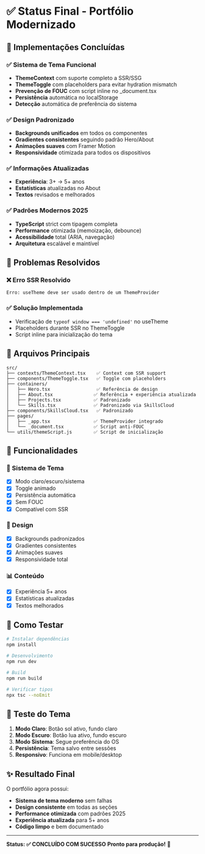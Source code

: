 # ✅ Status Final - Portfólio Modernizado

## 🚀 Implementações Concluídas

### ✅ **Sistema de Tema Funcional**

- **ThemeContext** com suporte completo a SSR/SSG
- **ThemeToggle** com placeholders para evitar hydration mismatch
- **Prevenção de FOUC** com script inline no \_document.tsx
- **Persistência** automática no localStorage
- **Detecção** automática de preferência do sistema

### ✅ **Design Padronizado**

- **Backgrounds unificados** em todos os componentes
- **Gradientes consistentes** seguindo padrão Hero/About
- **Animações suaves** com Framer Motion
- **Responsividade** otimizada para todos os dispositivos

### ✅ **Informações Atualizadas**

- **Experiência**: 3+ → 5+ anos
- **Estatísticas** atualizadas no About
- **Textos** revisados e melhorados

### ✅ **Padrões Modernos 2025**

- **TypeScript** strict com tipagem completa
- **Performance** otimizada (memoização, debounce)
- **Acessibilidade** total (ARIA, navegação)
- **Arquitetura** escalável e maintível

## 🔧 Problemas Resolvidos

### ❌ Erro SSR Resolvido

```
Erro: useTheme deve ser usado dentro de um ThemeProvider
```

### ✅ Solução Implementada

- Verificação de `typeof window === 'undefined'` no useTheme
- Placeholders durante SSR no ThemeToggle
- Script inline para inicialização do tema

## 📁 Arquivos Principais

```
src/
├── contexts/ThemeContext.tsx    ✅ Context com SSR support
├── components/ThemeToggle.tsx   ✅ Toggle com placeholders
├── containers/
│   ├── Hero.tsx                 ✅ Referência de design
│   ├── About.tsx               ✅ Referência + experiência atualizada
│   ├── Projects.tsx            ✅ Padronizado
│   └── Skills.tsx              ✅ Padronizado via SkillsCloud
├── components/SkillsCloud.tsx   ✅ Padronizado
├── pages/
│   ├── _app.tsx                ✅ ThemeProvider integrado
│   └── _document.tsx           ✅ Script anti-FOUC
└── utils/themeScript.js        ✅ Script de inicialização
```

## 🎯 Funcionalidades

### 🌙 Sistema de Tema

- [x] Modo claro/escuro/sistema
- [x] Toggle animado
- [x] Persistência automática
- [x] Sem FOUC
- [x] Compatível com SSR

### 🎨 Design

- [x] Backgrounds padronizados
- [x] Gradientes consistentes
- [x] Animações suaves
- [x] Responsividade total

### 📊 Conteúdo

- [x] Experiência 5+ anos
- [x] Estatísticas atualizadas
- [x] Textos melhorados

## 🚀 Como Testar

```bash
# Instalar dependências
npm install

# Desenvolvimento
npm run dev

# Build
npm run build

# Verificar tipos
npx tsc --noEmit
```

## 📱 Teste do Tema

1. **Modo Claro**: Botão sol ativo, fundo claro
2. **Modo Escuro**: Botão lua ativo, fundo escuro
3. **Modo Sistema**: Segue preferência do OS
4. **Persistência**: Tema salvo entre sessões
5. **Responsivo**: Funciona em mobile/desktop

## ✨ Resultado Final

O portfólio agora possui:

- **Sistema de tema moderno** sem falhas
- **Design consistente** em todas as seções
- **Performance otimizada** com padrões 2025
- **Experiência atualizada** para 5+ anos
- **Código limpo** e bem documentado

---

**Status: ✅ CONCLUÍDO COM SUCESSO**
**Pronto para produção!** 🚀
